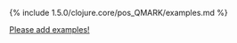{% include 1.5.0/clojure.core/pos_QMARK/examples.md %}

[Please add examples!](https://github.com/arrdem/grimoire/edit/master/_includes/1.6.0/clojure.core/pos_QMARK/examples.md)
